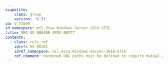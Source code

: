 ```yaml
---
scapolite:
    class: group
    version: '0.51'
id: V-73509
id_namespace: mil.disa.Windows-Server-2016-STIG
title: SRG-OS-000480-GPOS-00227
contents:
  - class: rule_ref
    idref: SV-88161
    idref_namespace: mil.disa.Windows-Server-2016-STIG
    ref_comment: Hardened UNC paths must be defined to require mutual authen ...
---
```


